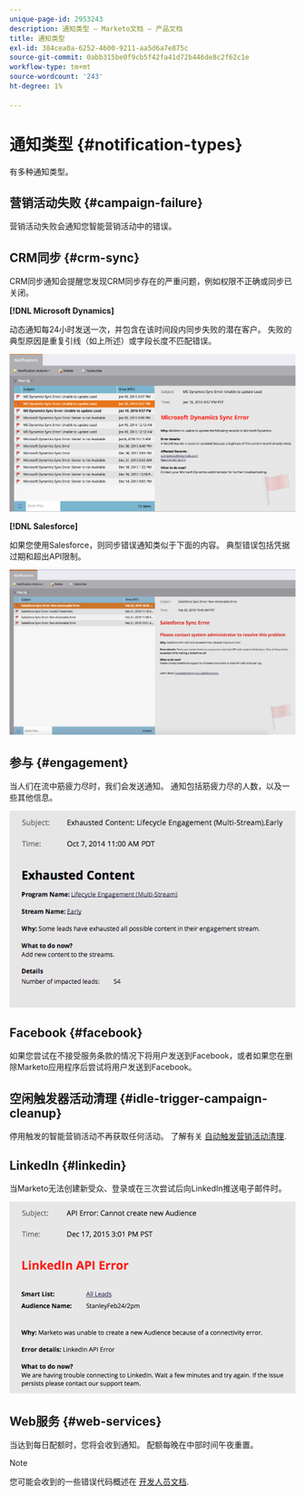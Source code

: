 ```yaml
---
unique-page-id: 2953243
description: 通知类型 — Marketo文档 — 产品文档
title: 通知类型
exl-id: 384cea0a-6252-4600-9211-aa5d6a7e875c
source-git-commit: 0abb315be0f9cb5f42fa41d72b446de8c2f62c1e
workflow-type: tm+mt
source-wordcount: '243'
ht-degree: 1%

---
```


# 通知类型 {#notification-types}

有多种通知类型。

## 营销活动失败  {#campaign-failure}

营销活动失败会通知您智能营销活动中的错误。

## CRM同步 {#crm-sync}

CRM同步通知会提醒您发现CRM同步存在的严重问题，例如权限不正确或同步已关闭。

**[!DNL Microsoft Dynamics]**

动态通知每24小时发送一次，并包含在该时间段内同步失败的潜在客户。 失败的典型原因是重复引线（如上所述）或字段长度不匹配错误。

![](assets/image2016-1-20-11-3a19-3a58.png)

**[!DNL Salesforce]**

如果您使用Salesforce，则同步错误通知类似于下面的内容。 典型错误包括凭据过期和超出API限制。

![](assets/salesforcesyncerror.png)

## 参与 {#engagement}

当人们在流中筋疲力尽时，我们会发送通知。 通知包括筋疲力尽的人数，以及一些其他信息。

![](assets/image2014-10-14-10-3a57-3a9.png)

## Facebook {#facebook}

如果您尝试在不接受服务条款的情况下将用户发送到Facebook，或者如果您在删除Marketo应用程序后尝试将用户发送到Facebook。

## 空闲触发器活动清理 {#idle-trigger-campaign-cleanup}

停用触发的智能营销活动不再获取任何活动。 了解有关  [自动触发营销活动清理](/help/marketo/product-docs/core-marketo-concepts/smart-campaigns/using-smart-campaigns/automatic-trigger-campaign-cleanup.md).

## LinkedIn {#linkedin}

当Marketo无法创建新受众、登录或在三次尝试后向LinkedIn推送电子邮件时。

![](assets/linkedin.png)

## Web服务 {#web-services}

当达到每日配额时，您将会收到通知。 配额每晚在中部时间午夜重置。

>[!NOTE]
>
>您可能会收到的一些错误代码概述在 [开发人员文档](https://developers.marketo.com/rest-api/error-codes/#response_level_error_codes).
